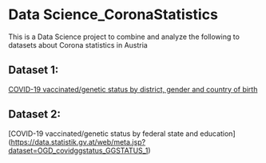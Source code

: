 # Data Science_CoronaStatistics
This is a Data Science project to combine and analyze the following to datasets about Corona statistics in Austria
## Dataset 1:
[COVID-19 vaccinated/genetic status by district, gender and country of birth](https://data.statistik.gv.at/web/meta.jsp?dataset=OGD_covidggstatus2_GGSTATUS_2)
## Dataset 2:
[COVID-19 vaccinated/genetic status by federal state and education] (https://data.statistik.gv.at/web/meta.jsp?dataset=OGD_covidggstatus_GGSTATUS_1)

